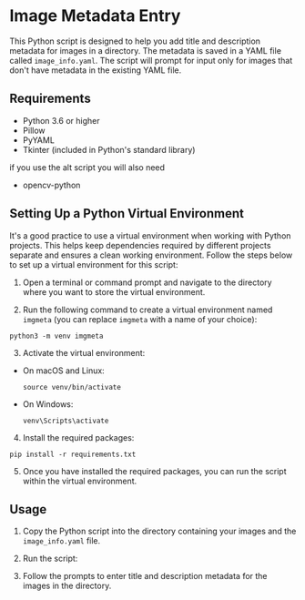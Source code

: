 # Image Metadata Entry

This Python script is designed to help you add title and description metadata for images in a directory. The metadata is saved in a YAML file called `image_info.yaml`. The script will prompt for input only for images that don't have metadata in the existing YAML file.

## Requirements

- Python 3.6 or higher
- Pillow
- PyYAML
- Tkinter (included in Python's standard library)

if you use the alt script you will also need

- opencv-python

## Setting Up a Python Virtual Environment

It's a good practice to use a virtual environment when working with Python projects. This helps keep dependencies required by different projects separate and ensures a clean working environment. Follow the steps below to set up a virtual environment for this script:

1. Open a terminal or command prompt and navigate to the directory where you want to store the virtual environment.

2. Run the following command to create a virtual environment named `imgmeta` (you can replace `imgmeta` with a name of your choice):
```
python3 -m venv imgmeta
```

3. Activate the virtual environment:

- On macOS and Linux:

  ```
  source venv/bin/activate
  ```

- On Windows:

  ```
  venv\Scripts\activate
  ```

4. Install the required packages:

```
pip install -r requirements.txt
```

5. Once you have installed the required packages, you can run the script within the virtual environment.

## Usage

1. Copy the Python script into the directory containing your images and the `image_info.yaml` file.

2. Run the script:


3. Follow the prompts to enter title and description metadata for the images in the directory.
